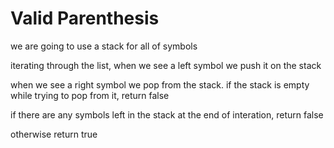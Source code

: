 

# Valid Parenthesis 

we are going to use a stack for all of symbols

iterating through the list,
when we see a left symbol we push it on the stack

when we see a right symbol we pop from the stack. 
if the stack is empty while trying to pop from it, return false

if there are any symbols left in the stack at the end of interation, return false

otherwise return true

